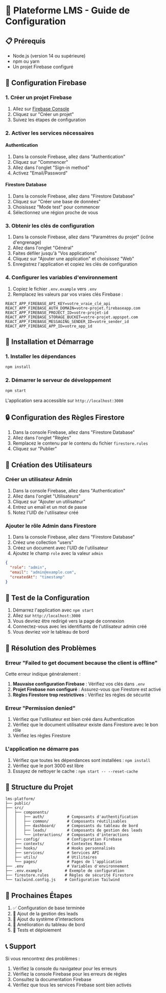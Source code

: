 # 🚀 Plateforme LMS - Guide de Configuration

## 📋 Prérequis

- Node.js (version 14 ou supérieure)
- npm ou yarn
- Un projet Firebase configuré

## 🔧 Configuration Firebase

### 1. Créer un projet Firebase

1. Allez sur [Firebase Console](https://console.firebase.google.com/)
2. Cliquez sur "Créer un projet"
3. Suivez les étapes de configuration

### 2. Activer les services nécessaires

#### Authentication
1. Dans la console Firebase, allez dans "Authentication"
2. Cliquez sur "Commencer"
3. Allez dans l'onglet "Sign-in method"
4. Activez "Email/Password"

#### Firestore Database
1. Dans la console Firebase, allez dans "Firestore Database"
2. Cliquez sur "Créer une base de données"
3. Choisissez "Mode test" pour commencer
4. Sélectionnez une région proche de vous

### 3. Obtenir les clés de configuration

1. Dans la console Firebase, allez dans "Paramètres du projet" (icône d'engrenage)
2. Allez dans l'onglet "Général"
3. Faites défiler jusqu'à "Vos applications"
4. Cliquez sur "Ajouter une application" et choisissez "Web"
5. Enregistrez l'application et copiez les clés de configuration

### 4. Configurer les variables d'environnement

1. Copiez le fichier `.env.example` vers `.env`
2. Remplacez les valeurs par vos vraies clés Firebase :

```env
REACT_APP_FIREBASE_API_KEY=votre_vraie_clé_api
REACT_APP_FIREBASE_AUTH_DOMAIN=votre-projet.firebaseapp.com
REACT_APP_FIREBASE_PROJECT_ID=votre-projet-id
REACT_APP_FIREBASE_STORAGE_BUCKET=votre-projet.appspot.com
REACT_APP_FIREBASE_MESSAGING_SENDER_ID=votre_sender_id
REACT_APP_FIREBASE_APP_ID=votre_app_id
```

## 🚀 Installation et Démarrage

### 1. Installer les dépendances

```bash
npm install
```

### 2. Démarrer le serveur de développement

```bash
npm start
```

L'application sera accessible sur `http://localhost:3000`

## 🔒 Configuration des Règles Firestore

1. Dans la console Firebase, allez dans "Firestore Database"
2. Allez dans l'onglet "Règles"
3. Remplacez le contenu par le contenu du fichier `firestore.rules`
4. Cliquez sur "Publier"

## 👥 Création des Utilisateurs

### Créer un utilisateur Admin

1. Dans la console Firebase, allez dans "Authentication"
2. Allez dans l'onglet "Utilisateurs"
3. Cliquez sur "Ajouter un utilisateur"
4. Entrez un email et un mot de passe
5. Notez l'UID de l'utilisateur créé

### Ajouter le rôle Admin dans Firestore

1. Dans la console Firebase, allez dans "Firestore Database"
2. Créez une collection "users"
3. Créez un document avec l'UID de l'utilisateur
4. Ajoutez le champ `role` avec la valeur `admin`

```json
{
  "role": "admin",
  "email": "admin@example.com",
  "createdAt": "timestamp"
}
```

## 🧪 Test de la Configuration

1. Démarrez l'application avec `npm start`
2. Allez sur `http://localhost:3000`
3. Vous devriez être redirigé vers la page de connexion
4. Connectez-vous avec les identifiants de l'utilisateur admin créé
5. Vous devriez voir le tableau de bord

## 🐛 Résolution des Problèmes

### Erreur "Failed to get document because the client is offline"

Cette erreur indique généralement :
1. **Mauvaise configuration Firebase** : Vérifiez vos clés dans `.env`
2. **Projet Firebase non configuré** : Assurez-vous que Firestore est activé
3. **Règles Firestore trop restrictives** : Vérifiez les règles de sécurité

### Erreur "Permission denied"

1. Vérifiez que l'utilisateur est bien créé dans Authentication
2. Vérifiez que le document utilisateur existe dans Firestore avec le bon rôle
3. Vérifiez les règles Firestore

### L'application ne démarre pas

1. Vérifiez que toutes les dépendances sont installées : `npm install`
2. Vérifiez que le port 3000 est libre
3. Essayez de nettoyer le cache : `npm start -- --reset-cache`

## 📁 Structure du Projet

```
lms-platform/
├── public/
├── src/
│   ├── components/
│   │   ├── auth/          # Composants d'authentification
│   │   ├── common/        # Composants réutilisables
│   │   ├── dashboard/     # Composants du tableau de bord
│   │   ├── leads/         # Composants de gestion des leads
│   │   └── interactions/  # Composants d'interactions
│   ├── config/            # Configuration Firebase
│   ├── contexts/          # Contextes React
│   ├── hooks/             # Hooks personnalisés
│   ├── services/          # Services API
│   ├── utils/             # Utilitaires
│   └── pages/             # Pages de l'application
├── .env                   # Variables d'environnement
├── .env.example          # Exemple de configuration
├── firestore.rules       # Règles de sécurité Firestore
└── tailwind.config.js    # Configuration Tailwind
```

## 🎯 Prochaines Étapes

1. ✅ Configuration de base terminée
2. 🔄 Ajout de la gestion des leads
3. 🔄 Ajout du système d'interactions
4. 🔄 Amélioration du tableau de bord
5. 🔄 Tests et déploiement

## 📞 Support

Si vous rencontrez des problèmes :
1. Vérifiez la console du navigateur pour les erreurs
2. Vérifiez la console Firebase pour les erreurs de règles
3. Consultez la documentation Firebase
4. Vérifiez que tous les services Firebase sont bien activés